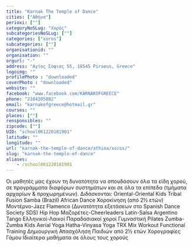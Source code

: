 ```yaml
---
title: "Karnak The Temple of Dance"
cities: ["Αθήνα"]
perioxi: [""]
categoryNoSLug: "Χορός"
subcategoriesNoSLug: [""]
categories: ["xoros"]
subcategories: [""]
organisationid: ""
organisation: ""
orgurl: "-"
address: "Αγίας Σοφιας 55, 18545 Piraeus, Greece"
logoimg: ""
profilePhoto : "downloaded"
coverPhoto : "downloaded"
website: ""
facebook: "www.facebook.com/KARNAKOFGREECE"
phone: "2104205882"
email: "karnakofgreece@hotmail.gr"
courses: ""
places: [""]
rensponsibles: ""
zipcode: [""]
UID: "school061220181901"
latitude: ""
longitude: ""
url: "karnak-the-temple-of-dance/athina/xoros/"
slug: "karnak-the-temple-of-dance"
aliases:
    - /school061220181901
---
```





Οι μαθητές μας έχουν τη δυνατότητα να σπουδάσουν όλα τα είδη χορού, σε προγράμματα διαφόρων συστημάτων και σε όλα τα επίπεδα (τμήματα αρχαρίων &amp; προχωρημένων). Διδάσκονται: Oriental-Oriental Kids Tribal Fusion Samba (Brazil) African Dance Χοροκίνηση (από 2½ ετών) Μοντέρνο-Jazz Flamenco (Δυνατότητα εξετάσεων στο Spanish Dance Society SDS) Hip Hop Μαζορέτες-Cheerleaders Latin-Salsa Argentino Tango Eλληνικοί-Λαικοί Παραδοσιακοί χοροί Γυμναστική Pilates Zumba-Zumba Kids Aerial Yoga Hatha-Vinyasa Yoga TRX Mix Workout Functional Training Δημιουργική Απασχόληση Παιδιών από 2½ ετών Χορογραφίες Γάμου Ιδιαίτερα μαθήματα σε όλους τους χορούς